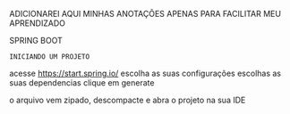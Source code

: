 ADICIONAREI AQUI MINHAS ANOTAÇÕES APENAS PARA FACILITAR MEU APRENDIZADO

SPRING BOOT

	INICIANDO UM PROJETO

acesse https://start.spring.io/
escolha as suas configurações
escolhas as suas dependencias
clique em generate

o arquivo vem zipado, descompacte e abra o projeto na sua IDE
